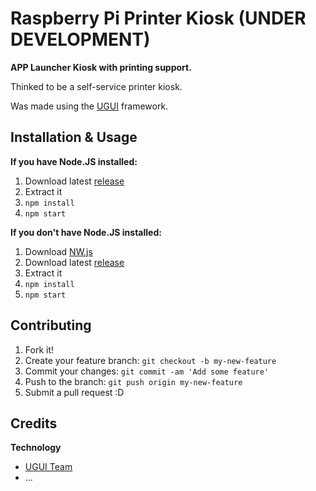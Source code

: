 # Raspberry Pi Printer Kiosk (UNDER DEVELOPMENT)

**APP Launcher Kiosk with printing support.**

Thinked to be a self-service printer kiosk.

Was made using the [UGUI](http://ugui.io/) framework.

## Installation & Usage

**If you have Node.JS installed:**

1. Download latest [release](https://github.com/3clypse/RPI_Printer_Kiosk/releases)
2. Extract it
3. `npm install`
4. `npm start`

**If you don't have Node.JS installed:**

1. Download [NW.js](http://nwjs.io/)
2. Download latest [release](https://github.com/3clypse/RPI_Printer_Kiosk/releases)
3. Extract it
5. `npm install`
6. `npm start`

## Contributing
1. Fork it!
2. Create your feature branch: `git checkout -b my-new-feature`
3. Commit your changes: `git commit -am 'Add some feature'`
4. Push to the branch: `git push origin my-new-feature`
5. Submit a pull request :D

## Credits

**Technology**

* [UGUI Team](https://github.com/UniversalGUI/UGUI)
* ...
